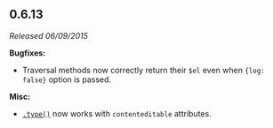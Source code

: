 ## 0.6.13

_Released 06/09/2015_

**Bugfixes:**

- Traversal methods now correctly return their `$el` even when `{log: false}`
  option is passed.

**Misc:**

- [`.type()`](/api/commands/type) now works with `contenteditable` attributes.
